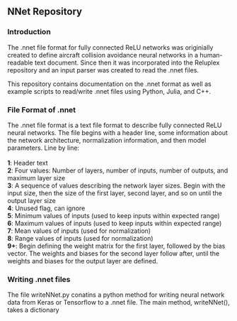 ## NNet Repository

### Introduction
The .nnet file format for fully connected ReLU networks was originially created to define aircraft collision avoidance neural networks in a human-readable text document. Since then it was incorporated into the Reluplex repository and an input parser was created to read the .nnet files.

This repository contains documentation on the .nnet format as well as example scripts to read/write .nnet files using Python, Julia, and C++.

### File Format of .nnet
The .nnet file format is a text file format to describe fully connected ReLU neural networks. The file begins with a header line, some information about the network architecture, normalization information, and then model parameters. Line by line:<br/><br/>
    **1**: Header text<br/>
    **2**: Four values: Number of layers, number of inputs, number of outputs, and maximum layer size<br/>
    **3**: A sequence of values describing the network layer sizes. Begin with the input size, then the size of the first layer, second layer, and so on until the output layer size<br/>
    **4**: Unused flag, can ignore<br/>
    **5**: Minimum values of inputs (used to keep inputs within expected range)<br/>
    **6**: Maximum values of inputs (used to keep inputs within expected range)<br/>
    **7**: Mean values of inputs (used for normalization)<br/>
    **8**: Range values of inputs (used for normalization)<br/>
    **9+**: Begin defining the weight matrix for the first layer, followed by the bias vector. The weights and biases for the second layer follow after, until the weights and biases for the output layer are defined.<br/>

### Writing .nnet files
The file writeNNet.py conatins a python method for writing neural network data from Keras or Tensorflow to a .nnet file. The main method, writeNNet(), takes a dictionary
